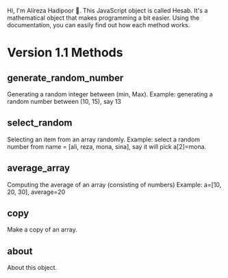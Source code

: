 Hi, I'm Alireza Hadipoor 👋.
This JavaScript object is called Hesab. It's a mathematical object that makes programming a bit easier. Using the documentation, you can easily find out how each method works.

# Version 1.1 Methods
## generate_random_number
Generating a random integer between (min, Max).
Example: generating a random number between (10, 15), say 13

## select_random
Selecting an item from an array randomly.
Example: select a random number from name = [ali, reza, mona, sina], say it will pick a[2]=mona.

## average_array
Computing the average of an array (consisting of numbers)
Example: a=[10, 20, 30], average=20

## copy
Make a copy of an array.

## about
About this object.


